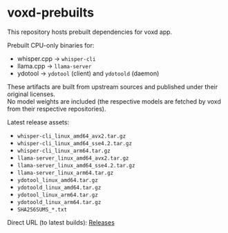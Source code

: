 # voxd-prebuilts
This repository hosts prebuilt dependencies for voxd app.  

Prebuilt CPU-only binaries for:
- whisper.cpp → `whisper-cli`
- llama.cpp → `llama-server`
- ydotool → `ydotool` (client) and `ydotoold` (daemon)

These artifacts are built from upstream sources and published under their original licenses.  
No model weights are included (the respective models are fetched by voxd from their respective repositories).

Latest release assets:
- `whisper-cli_linux_amd64_avx2.tar.gz`
- `whisper-cli_linux_amd64_sse4.2.tar.gz`
- `whisper-cli_linux_arm64.tar.gz`
- `llama-server_linux_amd64_avx2.tar.gz`
- `llama-server_linux_amd64_sse4.2.tar.gz`
- `llama-server_linux_arm64.tar.gz`
- `ydotool_linux_amd64.tar.gz`
- `ydotoold_linux_amd64.tar.gz`
- `ydotool_linux_arm64.tar.gz`
- `ydotoold_linux_arm64.tar.gz`
- `SHA256SUMS_*.txt`

Direct URL (to latest builds): [Releases](https://github.com/jakovius/voxd-prebuilts/releases/latest)
